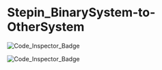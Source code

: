 # Stepin_BinarySystem-to-OtherSystem





![Code_Inspector_Badge](https://www.code-inspector.com/project/27714/score/svg)

![Code_Inspector_Badge](https://www.code-inspector.com/project/27714/status/svg)
